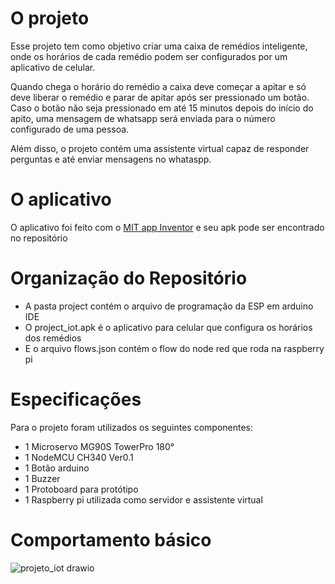 # O projeto

 Esse projeto tem como objetivo criar uma caixa de remédios inteligente, onde os horários de cada remédio podem ser configurados por um aplicativo de celular.

 Quando chega o horário do remédio a caixa deve começar a apitar e só deve liberar o remédio e parar de apitar após ser pressionado um botão. Caso o botão não seja pressionado em até 15 minutos depois do início do apito, uma mensagem de whatsapp será enviada para o número configurado de uma pessoa.

 Além disso, o projeto contém uma assistente virtual capaz de responder perguntas e até enviar mensagens no whataspp.

# O aplicativo

O aplicativo foi feito com o [MIT app Inventor](https://appinventor.mit.edu/) e seu apk pode ser encontrado no repositório

# Organização do Repositório

- A pasta project contém o arquivo de programação da ESP em arduino IDE
- O project_iot.apk é o aplicativo para celular que configura os horários dos remédios
- E o arquivo flows.json contém o flow do node red que roda na raspberry pi

# Especificações

Para o projeto foram utilizados os seguintes componentes:
- 1 Microservo MG90S TowerPro 180° 
- 1 NodeMCU CH340 Ver0.1
- 1 Botão arduino
- 1 Buzzer
- 1 Protoboard para protótipo
- 1 Raspberry pi utilizada como servidor e assistente virtual

# Comportamento básico

![projeto_iot drawio](https://user-images.githubusercontent.com/83726610/205179625-e0e37067-0f91-4aed-a71d-0040a9e861f9.png)


